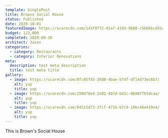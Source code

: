 ```yaml
---
template: SinglePost
title: Browns Social House
status: Published
date: 2020-10-01
featuredImage: https://ucarecdn.com/143f0f72-d1a7-4193-9b08-c5b66bc691e6/
budget: 123,000
completed: 2020-09-30
architect: Jason
categories:
  - category: Restaurants
  - category: Interior Renovations
meta:
  description: test meta description
  title: test meta title
gallery:
  - image: https://ucarecdn.com/8fc05f45-2688-4bae-b7df-df14d73ec6b7/
    alt: yup
    title: yup
  - image: https://ucarecdn.com/250d76e4-2e02-497d-b41c-06997f65dcaa/
    alt: yup
    title: yup
  - image: https://ucarecdn.com/04215d73-3fcf-471b-b7c9-19bc48e419e4/
    alt: yup
    title: yup
---
```


This is Brown's Social House
